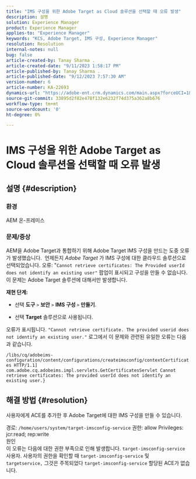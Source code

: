 ```yaml
---
title: "IMS 구성을 위한 Adobe Target as Cloud 솔루션을 선택할 때 오류 발생"
description: 설명
solution: Experience Manager
product: Experience Manager
applies-to: "Experience Manager"
keywords: "KCS, Adobe Target, IMS 구성, Experience Manager"
resolution: Resolution
internal-notes: null
bug: false
article-created-by: Tanay Sharma .
article-created-date: "9/11/2023 1:58:17 PM"
article-published-by: Tanay Sharma .
article-published-date: "9/12/2023 7:57:30 AM"
version-number: 6
article-number: KA-22693
dynamics-url: "https://adobe-ent.crm.dynamics.com/main.aspx?forceUCI=1&pagetype=entityrecord&etn=knowledgearticle&id=c21b8b3d-ab50-ee11-be6f-6045bd006295"
source-git-commit: 33895d2f82e478f132e6232f74d375a362a8b676
workflow-type: tm+mt
source-wordcount: '0'
ht-degree: 0%

---
```


# IMS 구성을 위한 Adobe Target as Cloud 솔루션을 선택할 때 오류 발생

## 설명 {#description}


### 환경

AEM 온-프레미스

### 문제/증상

AEM을 Adobe Target과 통합하기 위해 Adobe Target IMS 구성을 만드는 도중 오류가 발생했습니다.  언제든지 *Adobe Target* 가 IMS 구성에 대한 클라우드 솔루션으로 선택되었습니다. 오류: &quot;`Cannot retrieve certificates: The Provided userId does not identify an existing user"` 팝업이 표시되고 구성을 만들 수 없습니다. 이 문제는 Adobe Target 솔루션에 대해서만 발생합니다.



<b>재현 단계:</b>

- 선택 <b>도구</b> `>`  <b>보안</b> `>`  <b>IMS 구성 </b>`>`  <b>만들기</b>.


- 선택 <b>Target</b> 솔루션으로 사용됩니다.


오류가 표시됩니다. `"Cannot retrieve certificate. The provided userid does not identify an existing user."` 로그에서 이 문제와 관련된 유일한 오류는 다음과 같습니다.

`/libs/cq/adobeims-configuration/content/configurations/createimsconfig/contextCertificates HTTP/1.1]  com.adobe.cq.adobeims.impl.servlets.GetCertificatesServlet Cannot retrieve certificates: The provided userId does not identify an existing user.}`


## 해결 방법 {#resolution}


사용자에게 ACE를 추가한 후 Adobe Target에 대한 IMS 구성을 만들 수 있습니다.

경로: `/home/users/system/target-imsconfig-service` 권한: allow Privileges: jcr:read; rep:write
<br>원인<br>
이 오류는 다음에 대한 권한 부족으로 인해 발생합니다. `target-imsconfig-service` 사용자. 사용자의 권한을 확인할 때 `target-imsconfig-service` 및 `targetservice,` 그것은 주목되었다 `target-imsconfig-service` 할당된 ACE가 없습니다.
